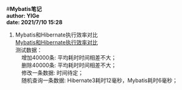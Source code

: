 #**Mybatis笔记**  
**author: YIGe**  
**date: 2021/7/10 15:28**  

1. Mybatis和Hibernate执行效率对比  
    [Mybatis和Hibernate执行效率对比](https://blog.csdn.net/golden_soft/article/details/82026246)  
    测试数据：  
    &nbsp;&nbsp;&nbsp;&nbsp;增加40000条: 平均耗时时间相差不大；  
    &nbsp;&nbsp;&nbsp;&nbsp;删除40000条: 平均耗时时间相差不大；  
    &nbsp;&nbsp;&nbsp;&nbsp;修改一条数据: 时间待定；  
    &nbsp;&nbsp;&nbsp;&nbsp;随机查询一条数据: Hibernate3耗时12毫秒，Mybatis耗时6毫秒；
    



